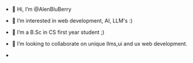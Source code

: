 - 👋 Hi, I’m @AlenBluBerry
- 👀 I’m interested in web development, AI, LLM's :) 
- 🌱 I’m a B.Sc in CS first year student ;) 
- 💞️ I’m looking to collaborate on unique llms,ui and ux web development.

- 

<!---
AlenBluBerry/AlenBluBerry is a ✨ special ✨ repository because its `README.md` (this file) appears on your GitHub profile.
You can click the Preview link to take a look at your changes.
--->
